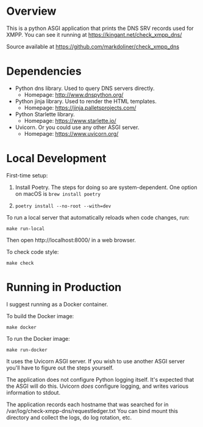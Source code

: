 Overview
========
This is a python ASGI application that prints the DNS SRV records used
for XMPP. You can see it running at https://kingant.net/check_xmpp_dns/

Source available at https://github.com/markdoliner/check_xmpp_dns


Dependencies
============
* Python dns library. Used to query DNS servers directly.
  * Homepage: http://www.dnspython.org/
* Python jinja library. Used to render the HTML templates.
  * Homepage: https://jinja.palletsprojects.com/
* Python Starlette library.
  * Homepage: https://www.starlette.io/
* Uvicorn. Or you could use any other ASGI server.
  * Homepage: https://www.uvicorn.org/


Local Development
=================
First-time setup:
1. Install Poetry. The steps for doing so are system-dependent. One option on macOS is `brew
install poetry`
2. ```
   poetry install --no-root --with=dev
   ```

To run a local server that automatically reloads when code changes, run:
```
make run-local
```
Then open http://localhost:8000/ in a web browser.

To check code style:
```
make check
```


Running in Production
=====================
I suggest running as a Docker container.

To build the Docker image:
```
make docker
```

To run the Docker image:
```
make run-docker
```

It uses the Uvicorn ASGI server. If you wish to use another ASGI server you'll have to figure out
the steps yourself.

The application does not configure Python logging itself. It's expected that the ASGI will do this.
Uvicorn _does_ configure logging, and writes various information to stdout.

The application records each hostname that was searched for in
/var/log/check-xmpp-dns/requestledger.txt
You can bind mount this directory and collect the logs, do log rotation, etc.
